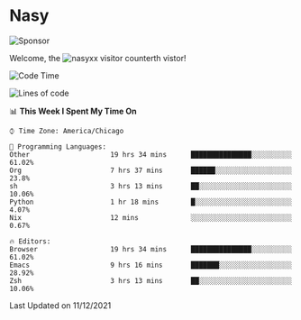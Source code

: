 # Nasy

<!--
<p align="center">
<img height="200" src="https://github-readme-stats.vercel.app/api?username=nasyxx&count_private=true&show_icons=true&theme=dracula&include_all_commits=true"/>
<img height="200" src="https://github-readme-stats.vercel.app/api/top-langs/?username=nasyxx&theme=dracula&hide=html,jupyter+notebook&count_private=true&show_icons=true"/>
</p>

  
----------------
-->

![Sponsor](https://img.shields.io/static/v1.svg?label=Sponsor&message=%E2%9D%A4&logo=GitHub&style=flat&color=pink)
 
Welcome, the ![nasyxx visitor counter](https://count.getloli.com/get/@nasyxx?theme=rule34)th vistor!
 
<!--START_SECTION:waka-->
![Code Time](http://img.shields.io/badge/Code%20Time-1%2C551%20hrs%2051%20mins-blue)

![Lines of code](https://img.shields.io/badge/From%20Hello%20World%20I%27ve%20Written-5%20Million%20lines%20of%20code-blue)

📊 **This Week I Spent My Time On** 

```text
⌚︎ Time Zone: America/Chicago

💬 Programming Languages: 
Other                    19 hrs 34 mins      ███████████████░░░░░░░░░░   61.02% 
Org                      7 hrs 37 mins       ██████░░░░░░░░░░░░░░░░░░░   23.8% 
sh                       3 hrs 13 mins       ██░░░░░░░░░░░░░░░░░░░░░░░   10.06% 
Python                   1 hr 18 mins        █░░░░░░░░░░░░░░░░░░░░░░░░   4.07% 
Nix                      12 mins             ░░░░░░░░░░░░░░░░░░░░░░░░░   0.67%

🔥 Editors: 
Browser                  19 hrs 34 mins      ███████████████░░░░░░░░░░   61.02% 
Emacs                    9 hrs 16 mins       ███████░░░░░░░░░░░░░░░░░░   28.92% 
Zsh                      3 hrs 13 mins       ██░░░░░░░░░░░░░░░░░░░░░░░   10.06%

```


 Last Updated on 11/12/2021
<!--END_SECTION:waka-->

<!-- ![visitors](https://visitor-badge.laobi.icu/badge?page_id=nasyxx.nasyxx) -->
